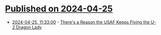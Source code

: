 # [Published on 2024-04-25](index.md)

* [2024-04-25, 11:33:00](https://soylentnews.org/article.pl?sid=24/04/25/0226247&from=rss) - [There's a Reason the USAF Keeps Flying the U-2 Dragon Lady](https://soylentnews.org/article.pl?sid=24/04/25/0226247&from=rss)
